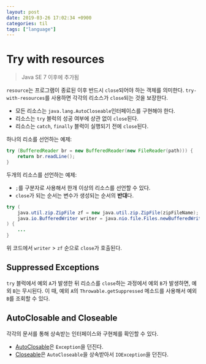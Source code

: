 ```yaml
---
layout: post
date: 2019-03-26 17:02:34 +0900
categories: til
tags: ["language"]
---
```


# Try with resources

> Java SE 7 이후에 추가됨

`resource`는 프로그램이 종료된 이후 반드시 `close`되어야 하는 객체를 의미한다. `try-with-resources`를 사용하면 각각의 리소스가 `close`되는 것을 보장한다.

- 모든 리소스는 `java.lang.AutoCloseable`인터페이스를 구현해야 한다.
- 리소스는 `try` 블럭의 성공 여부에 상관 없이 `close`된다.
- 리소스는 `catch`, `finally` 블럭이 실행되기 전에 `close`된다.

하나의 리소를 선언하는 예제:

```java
try (BufferedReader br = new BufferedReader(new FileReader(path))) {
    return br.readLine();
}
```

두개의 리소스를 선언하는 예제:

- `;`를 구분자로 사용해서 한개 이상의 리소스를 선언할 수 있다.
- `close`가 되는 순서는 변수가 생성되는 순서의 **반대**다.

```java
try (
    java.util.zip.ZipFile zf = new java.util.zip.ZipFile(zipFileName);
    java.io.BufferedWriter writer = java.nio.file.Files.newBufferedWriter(outputFilePath, charset)
) {
    ...
}
```

위 코드에서 `writer` > `zf` 순으로 `close`가 호출된다.

## Suppressed Exceptions

`try` 블럭에서 예외 `A`가 발생한 뒤 리소스를 `close`하는 과정에서 예외 `B`가 발생하면, 예외 `B`는 무시된다. 이 때, 예외 `A`의 `Throwable.getSuppressed` 메소드를 사용해서 예외 `B`를 조회할 수 있다.

## AutoClosable and Closeable

각각의 문서를 통해 상속받는 인터페이스와 구현체를 확인할 수 있다.

- [AutoClosable](https://docs.oracle.com/javase/8/docs/api/java/lang/AutoCloseable.html)은 `Exception`을 던진다.
- [Closeable](https://docs.oracle.com/javase/8/docs/api/java/io/Closeable.html)은 `AutoCloseable`을 상속받아서 `IOException`을 던진다.
